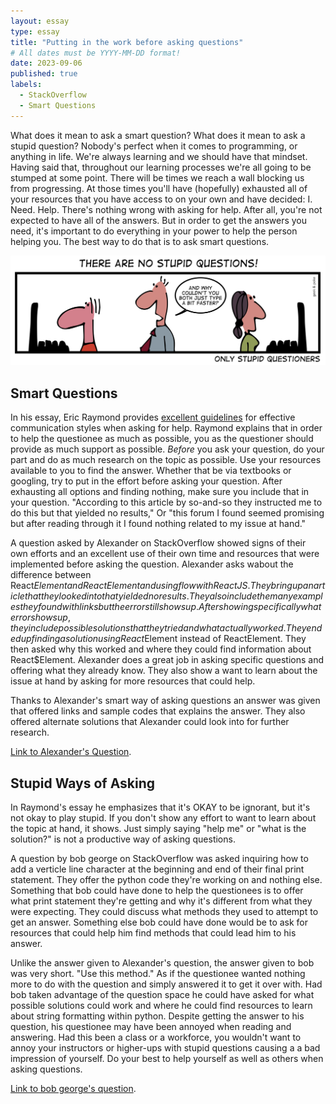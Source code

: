 ```yaml
---
layout: essay
type: essay
title: "Putting in the work before asking questions"
# All dates must be YYYY-MM-DD format!
date: 2023-09-06
published: true
labels:
  - StackOverflow
  - Smart Questions
---
```


What does it mean to ask a smart question? What does it mean to ask a stupid question? Nobody's perfect when it comes to programming, or anything in life. We're always learning and we should have that mindset. Having said that, throughout our learning processes we're all going to be stumped at some point. There will be times we reach a wall blocking us from progressing. At those times you'll have (hopefully) exhausted all of your resources that you have access to on your own and have decided: I. Need. Help. There's nothing wrong with asking for help. After all, you're not expected to have all of the answers. But in order to get the answers you need, it's important to do everything in your power to help the person helping you. The best way to do that is to ask smart questions.

<!-- <img width="450px" class="rounded float-start pe-4" src="../img/no-stupid-questions.png"> -->
<div class="text-center p-4">
  <img class="img-thumbnail" src="../img/no-stupid-questions.png">
</div>

## Smart Questions

In his essay, Eric Raymond provides [excellent guidelines](http://www.catb.org/esr/faqs/smart-questions.html) for effective communication styles when asking for help. Raymond explains that in order to help the questionee as much as possible, you as the questioner should provide as much support as possible. *Before* you ask your question, do your part and do as much research on the topic as possible. Use your resources available to you to find the answer. Whether that be via textbooks or googling, try to put in the effort before asking your question.
After exhausting all options and finding nothing, make sure you include that in your question. "According to this article by so-and-so they instructed me to do this but that yielded no results," Or "this forum I found seemed promising but after reading through it I found nothing related to my issue at hand."

A question asked by Alexander on StackOverflow showed signs of their own efforts and an excellent use of their own time and resources that were implemented before asking the question. Alexander asks wabout the difference between React$Element and ReactElement and using flow with ReactJS. They bring up an article that they looked into that yielded no results. They also include the many examples they found with links but the error still shows up. After showing specifically what error shows up, they include possible solutions that they tried and what actually worked. They ended up finding a solution using React$Element instead of ReactElement. They then asked why this worked and where they could find information about React$Element.
Alexander does a great job in asking specific questions and offering what they already know. They also show a want to learn about the issue at hand by asking for more resources that could help.

Thanks to Alexander's smart way of asking questions an answer was given that offered links and sample codes that explains the answer. They also offered alternate solutions that Alexander could look into for further research.

[Link to Alexander's Question](https://stackoverflow.com/questions/44374219/what-the-different-between-reactelement-and-reactelement).

## Stupid Ways of Asking

In Raymond's essay he emphasizes that it's OKAY to be ignorant, but it's not okay to play stupid. If you don't show any effort to want to learn about the topic at hand, it shows. Just simply saying "help me" or "what is the solution?" is not a productive way of asking questions.

A question by bob george on StackOverflow was asked inquiring how to add a verticle line character at the beginning and end of their final print statement. They offer the python code they're working on and nothing else. Something that bob could have done to help the questionees is to offer what print statement they're getting and why it's different from what they were expecting. They could discuss what methods they used to attempt to get an answer. Something else bob could have done would be to ask for resources that could help him find methods that could lead him to his answer.

Unlike the answer given to Alexander's question, the answer given to bob was very short. "Use this method." As if the questionee wanted nothing more to do with the question and simply answered it to get it over with. Had bob taken advantage of the question space he could have asked for what possible solutions could work and where he could find resources to learn about string formatting within python. Despite getting the answer to his question, his questionee may have been annoyed when reading and answering. Had this been a class or a workforce, you wouldn't want to annoy your instructors or higher-ups with stupid questions causing a a bad impression of yourself. Do your best to help yourself as well as others when asking questions.

[Link to bob george's question](https://stackoverflow.com/questions/29724350/how-do-i-add-characters-in-print-statement).
